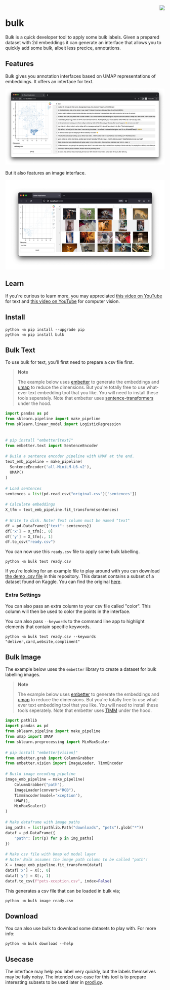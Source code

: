 <img src="lasso.svg" align="right" >

# bulk

Bulk is a quick developer tool to apply some bulk labels. Given a prepared dataset with 2d embeddings it can generate an interface that allows you to quickly add some bulk, albeit less precice, annotations.

## Features 

Bulk gives you annotation interfaces based on UMAP representations of embeddings. It offers an interface for text. 

![](images/bulk-text.png)

But it also features an image interface. 

![](images/bulk-image.png)

## Learn

If you're curious to learn more, you may appreciated [this video on YouTube](https://www.youtube.com/watch?v=gDk7_f3ovIk&ab_channel=Explosion) for text and [this video on YouTube](https://youtu.be/DmH3JmX3w2I) for computer vision.

## Install 

```
python -m pip install --upgrade pip
python -m pip install bulk
```

## Bulk Text 

To use bulk for text, you'll first need to prepare a csv file first.

> **Note**
>
> The example below uses [embetter](https://github.com/koaning/embetter) to generate the embeddings and [umap](https://umap-learn.readthedocs.io/) to reduce the dimensions. But you're  totally free to use what-ever text embedding tool that you like. You will need to install these tools seperately. Note that embetter uses  [sentence-transformers](https://www.sbert.net/) under the hood.

```python
import pandas as pd
from sklearn.pipeline import make_pipeline 
from sklearn.linear_model import LogisticRegression


# pip install "embetter[text]"
from embetter.text import SentenceEncoder

# Build a sentence encoder pipeline with UMAP at the end.
text_emb_pipeline = make_pipeline(
  SentenceEncoder('all-MiniLM-L6-v2'),
  UMAP()
)

# Load sentences
sentences = list(pd.read_csv("original.csv")['sentences'])

# Calculate embeddings 
X_tfm = text_emb_pipeline.fit_transform(sentences)

# Write to disk. Note! Text column must be named "text"
df = pd.DataFrame({"text": sentences})
df['x'] = X_tfm[:, 0]
df['y'] = X_tfm[:, 1]
df.to_csv("ready.csv")
```

You can now use this `ready.csv` file to apply some bulk labelling. 

```
python -m bulk text ready.csv
```

If you're looking for an example file to play around with you can download
[the demo .csv file](https://github.com/koaning/bulk/blob/main/cluestarred.csv) in this repository. This dataset 
contains a subset of a dataset found on Kaggle. You can find the original [here](https://www.kaggle.com/datasets/thoughtvector/customer-support-on-twitter).

### Extra Settings

You can also pass an extra column to your csv file called "color". This column will then be used to color the points in the interface. 

You can also pass `--keywords` to the command line app to highlight elements that contain specific keywords.

```
python -m bulk text ready.csv --keywords "deliver,card,website,compliment"
```

## Bulk Image

The example below uses the `embetter` library to create a dataset for bulk labelling images. 

> **Note**
>
> The example below uses [embetter](https://github.com/koaning/embetter) to generate the embeddings and [umap](https://umap-learn.readthedocs.io/) to reduce the dimensions. But you're  totally free to use what-ever text embedding tool that you like. You will need to install these tools seperately. Note that embetter uses [TIMM](https://github.com/rwightman/pytorch-image-models) under the hood.

```python
import pathlib
import pandas as pd
from sklearn.pipeline import make_pipeline 
from umap import UMAP
from sklearn.preprocessing import MinMaxScaler

# pip install "embetter[vision]"
from embetter.grab import ColumnGrabber
from embetter.vision import ImageLoader, TimmEncoder

# Build image encoding pipeline
image_emb_pipeline = make_pipeline(
    ColumnGrabber("path"),
    ImageLoader(convert="RGB"),
    TimmEncoder(model='xception'),
    UMAP(),
    MinMaxScaler()
)

# Make dataframe with image paths
img_paths = list(pathlib.Path("downloads", "pets").glob("*"))
dataf = pd.DataFrame({
    "path": [str(p) for p in img_paths]
})

# Make csv file with Umap'ed model layer 
# Note! Bulk assumes the image path column to be called "path"!
X = image_emb_pipeline.fit_transform(dataf)
dataf['x'] = X[:, 0]
dataf['y'] = X[:, 1]
dataf.to_csv(f"pets-xception.csv", index=False)
```

This generates a csv file that can be loaded in bulk via; 

```
python -m bulk image ready.csv
```

## Download 

You can also use bulk to download some datasets to play with. For more info:

```
python -m bulk download --help
```

## Usecase 

The interface may help you label very quickly, but the labels themselves may be faily noisy. The intended use-case for this tool is to prepare interesting subsets to be used later in [prodi.gy](https://prodi.gy). 
